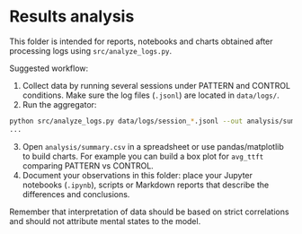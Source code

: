 # Results analysis

This folder is intended for reports, notebooks and charts obtained after processing logs using `src/analyze_logs.py`.

Suggested workflow:

1. Collect data by running several sessions under PATTERN and CONTROL conditions. Make sure the log files (`.jsonl`) are located in `data/logs/`.
2. Run the aggregator:

```bash
python src/analyze_logs.py data/logs/session_*.jsonl --out analysis/summary.csv
...
```

3. Open `analysis/summary.csv` in a spreadsheet or use pandas/matplotlib to build charts. For example you can build a box plot for `avg_ttft` comparing PATTERN vs CONTROL.
4. Document your observations in this folder: place your Jupyter notebooks (`.ipynb`), scripts or Markdown reports that describe the differences and conclusions.

Remember that interpretation of data should be based on strict correlations and should not attribute mental states to the model.
